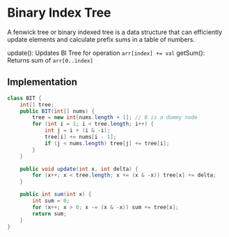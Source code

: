 # Binary Index Tree

A fenwick tree or binary indexed tree is a data structure that can efficiently update elements and calculate prefix sums in a table of numbers.

update(): Updates BI Tree for operation `arr[index] += val`
getSum(): Returns sum of `arr[0..index]`

## Implementation
```java
class BIT {
    int[] tree;
    public BIT(int[] nums) {
        tree = new int[nums.length + 1]; // 0 is a dummy node
        for (int i = 1; i < tree.length; i++) {
            int j = i + (i & -i);
            tree[i] += nums[i - 1];
            if (j < nums.length) tree[j] += tree[i];
        }
    }

    public void update(int x, int delta) {
        for (x++; x < tree.length; x += (x & -x)) tree[x] += delta;
    }

    public int sum(int x) {
        int sum = 0;
        for (x++; x > 0; x -= (x & -x)) sum += tree[x];
        return sum;
    }
}
```